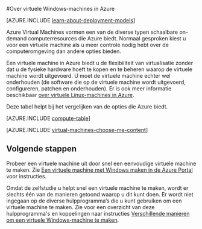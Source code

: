 <properties
    pageTitle="Over virtuele Windows-machines | Microsoft Azure"
    description="Meer informatie over de basisprincipes van virtuele Windows-machines in Azure die gebruikmaken van beide implementatiemodellen."
    services="virtual-machines-windows"
    documentationCenter=""
    authors="cynthn"
    manager="timlt"
    editor="tysonn"
    tags="azure-resource-manager,azure-service-management"/>

<tags
    ms.service="virtual-machines-windows"
    ms.workload="infrastructure-services"
    ms.tgt_pltfrm="vm-windows"
    ms.devlang="na"
    ms.topic="get-started-article"
    ms.date="03/10/2016"
    ms.author="cynthn"/>

#Over virtuele Windows-machines in Azure

[AZURE.INCLUDE [learn-about-deployment-models](../../includes/learn-about-deployment-models-both-include.md)]


Azure Virtual Machines vormen een van de diverse typen schaalbare on-demand computerresources die Azure biedt. Normaal gesproken kiest u voor een virtuele machine als u meer controle nodig hebt over de computeromgeving dan andere opties bieden.

Een virtuele machine in Azure biedt u de flexibiliteit van virtualisatie zonder dat u de fysieke hardware hoeft te kopen en te beheren waarop de virtuele machine wordt uitgevoerd. U moet de virtuele machine echter wel onderhouden (de software die op de virtuele machine wordt uitgevoerd, configureren, patchen en onderhouden). Er is ook meer informatie beschikbaar [over virtuele Linux-machines in Azure](virtual-machines-linux-about.md).

Deze tabel helpt bij het vergelijken van de opties die Azure biedt.

[AZURE.INCLUDE [compute-table](../../includes/compute-options-table.md)]

[AZURE.INCLUDE [virtual-machines-choose-me-content](../../includes/virtual-machines-choose-me-content.md)]


## Volgende stappen

Probeer een virtuele machine uit door snel een eenvoudige virtuele machine te maken. Zie [Een virtuele machine met Windows maken in de Azure Portal](virtual-machines-windows-hero-tutorial.md) voor instructies.

Omdat de zelfstudie u helpt snel een virtuele machine te maken, wordt er slechts één van de manieren getoond waarop u dit kunt doen. Er wordt niet ingegaan op de diverse hulpprogramma’s die u kunt gebruiken om een virtuele machine te maken. Zie voor een overzicht van deze hulpprogramma's en koppelingen naar instructies [Verschillende manieren om een virtuele Windows-machine te maken](virtual-machines-windows-creation-choices.md).




<!--HONumber=Jun16_HO2-->


